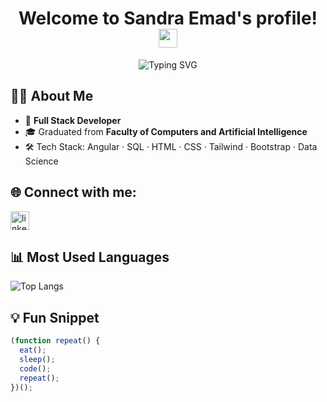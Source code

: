<h1 align="center">Welcome to Sandra Emad's profile! <img src="https://em-content.zobj.net/source/microsoft-teams/363/waving-hand_1f44b.png" width="30"/></h1>

<p align="center">
  <img src="https://readme-typing-svg.demolab.com/?lines=Full+Stack+Developer&center=true&width=380&height=45&font=Fira+Code&color=58a6ff&vCenter=true&pause=1000&size=22" alt="Typing SVG" />
</p>



## 👩‍💻 About Me
- 🧠 **Full Stack Developer**
- 🎓 Graduated from **Faculty of Computers and Artificial Intelligence**
- 🛠 Tech Stack: Angular · SQL · HTML · CSS · Tailwind · Bootstrap · Data Science



## 🌐 Connect with me:

<p align="left">
  <a href="https://www.linkedin.com/in/sandra-emad-849670258/" target="_blank">
    <img src="https://cdn-icons-png.flaticon.com/512/174/174857.png" alt="linkedin" width="30" />
  </a>
</p>



## 📊 Most Used Languages
![Top Langs](https://github-readme-stats.vercel.app/api/top-langs/?username=SandraEmad&layout=compact&theme=radical)



## 💡 Fun Snippet

```js
(function repeat() {
  eat();
  sleep();
  code();
  repeat();
})();

